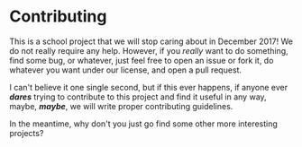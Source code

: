 # Contributing

This is a school project that we will stop caring about in December 2017! We do not really require any help. However, if you *really* want to do something, find some bug, or whatever, just feel free to open an issue or fork it, do whatever you want under our license, and open a pull request.

I can't believe it one single second, but if this ever happens, if anyone ever ***dares*** trying to contribute to this project and find it useful in any way, maybe, ***maybe***, we will write proper contributing guidelines.

In the meantime, why don't you just go find some other more interesting projects?
